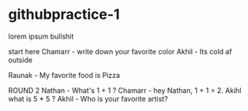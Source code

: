 # githubpractice-1
lorem ipsum bullshit

start here
Chamarr - write down your favorite color
Akhil - Its cold af outside

Raunak - My favorite food is Pizza

ROUND 2
Nathan - What's 1 + 1 ?
Chamarr - hey Nathan, 1 + 1 = 2. Akihl what is 5 * 5 ?
Akhil - Who is your favorite artist?